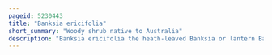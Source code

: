 ```yaml
---
pageid: 5230443
title: "Banksia ericifolia"
short_summary: "Woody shrub native to Australia"
description: "Banksia ericifolia the heath-leaved Banksia or lantern Banksia is a Species of Woody Shrub from the proteaceae Family native to australia. It is grown in two separate Areas of central and northern new south Wales east of the great Dividing Range. It is well known for its Orange or red Autumn Inflorescences which contrast with its green fine-leaved heath-like Foliage and is a Medium to large Shrub that can reach 6m high and wide Though is usually half the Size. In exposed Heathlands and coastal Areas, it is more often 1–2 M."
---
```

